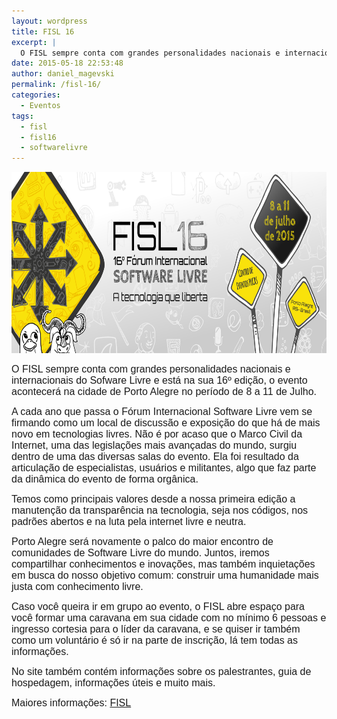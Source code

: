 ```yaml
---
layout: wordpress
title: FISL 16
excerpt: |
  O FISL sempre conta com grandes personalidades nacionais e internacionais do Sofware Livre e está na sua 16º edição, o evento acontecerá na cidade de Porto Alegre no período 8 a 11 de Julho.
date: 2015-05-18 22:53:48
author: daniel_magevski
permalink: /fisl-16/
categories:
  - Eventos
tags:
  - fisl
  - fisl16
  - softwarelivre
---
```


<a href="/assets/wp-content/uploads/2015/05/fisl-1.png"><img class="  wp-image-2226 aligncenter" src="/assets/wp-content/uploads/2015/05/fisl-1.png" alt="fisl-1" width="787" height="290" /></a>

<span style="font-family: Arial;"><span style="font-size: medium;">O FISL sempre conta com grandes personalidades nacionais e internacionais do Sofware Livre e está na sua 16º edição, o evento acontecerá na cidade de Porto Alegre no período de 8 a 11 de Julho.</span></span>

<span style="font-family: Arial;"><span style="font-size: medium;">A cada ano que passa o Fórum Internacional Software Livre vem se firmando como um local de discussão e exposição do que há de mais novo em tecnologias livres. Não é por acaso que o Marco Civil da Internet, uma das legislações mais avançadas do mundo, surgiu dentro de uma das diversas salas do evento. Ela foi resultado da articulação de especialistas, usuários e militantes, algo que faz parte da dinâmica do evento de forma orgânica.</span></span>

<span style="font-family: Arial;"><span style="font-size: medium;">Temos como principais valores desde a nossa primeira edição a manutenção da transparência na tecnologia, seja nos códigos, nos padrões abertos e na luta pela internet livre e neutra.</span></span>

<span style="font-family: Arial;"><span style="font-size: medium;">Porto Alegre será novamente o palco do maior encontro de comunidades de Software Livre do mundo. Juntos, iremos compartilhar conhecimentos e inovações, mas também inquietações em busca do nosso objetivo comum: construir uma humanidade mais justa com conhecimento livre.</span></span>

<span style="font-family: Arial;"><span style="font-size: medium;">Caso você queira ir em grupo ao evento, o FISL abre espaço para você formar uma caravana em sua cidade com no mínimo 6 pessoas e ingresso cortesia para o líder da caravana, e se quiser ir também como um voluntário é só ir na parte de inscrição, lá tem todas as informações.</span></span>

<span style="font-family: Arial;"><span style="font-size: medium;">No site também contém informações sobre os palestrantes, guia de hospedagem, informações úteis e muito mais.</span></span>

<span style="font-family: Arial;"><span style="font-size: medium;">Maiores informações: <a href="http://softwarelivre.org/fisl16" target="_blank">FISL</a>
</span></span>